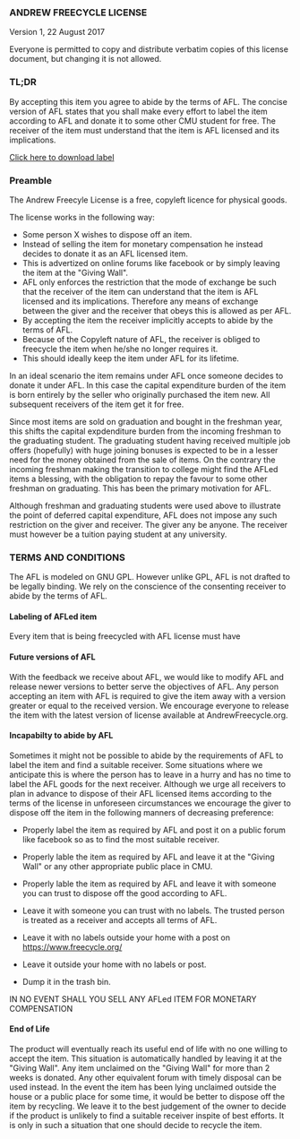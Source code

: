 ### ANDREW FREECYCLE LICENSE

Version 1, 22 August 2017

Everyone is permitted to copy and distribute verbatim copies of this
license document, but changing it is not allowed.


### TL;DR

By accepting this item you agree to abide by the terms of AFL.
The concise version of AFL states that you shall make every effort
to label the item according to AFL and donate it to some
other CMU student for free. The receiver of the item must understand
that the item is AFL licensed and its implications.

[Click here to download label](sample.pdf)

### Preamble

The Andrew Freecyle License is a free, copyleft licence for
physical goods.

The license works in the following way:

* Some person X wishes to dispose off an item.
* Instead of selling the item for monetary compensation
he instead decides to donate it as an AFL licensed item.
* This is advertized on online forums like facebook or by simply
leaving the item at the "Giving Wall".
* AFL only enforces the restriction that the mode of exchange be 
such that the receiver of the item can understand that the
item is AFL licensed and its implications. Therefore any
means of exchange between the giver and the receiver that
obeys this is allowed as per AFL.
* By accepting the item the receiver implicitly accepts to abide
by the terms of AFL.
* Because of the Copyleft nature of AFL, the receiver is
obliged to freecycle the item when he/she no longer requires it.
* This should ideally keep the item under AFL for its lifetime.

In an ideal scenario the item remains under AFL once someone
decides to donate it under AFL. In this case the capital
expenditure burden of the item is born entirely by the seller
who originally purchased the item new. All subsequent receivers of
the item get it for free.

Since most items are sold on graduation and bought in the
freshman year, this shifts the capital expdenditure burden from
the incoming freshman to the graduating student. The graduating 
student having received multiple job offers (hopefully) with
huge joining bonuses is expected to be in a lesser need for the
money obtained from the sale of items. On the contrary the incoming 
freshman making the transition to college might find the AFLed items
a blessing, with the obligation to repay the favour to some other 
freshman on graduating. This has been the primary motivation for
AFL.

Although freshman and graduating students were used above to
illustrate the point of deferred capital expenditure,
AFL does not impose any such restriction on the giver and
receiver. The giver any be anyone.
The receiver must however be a tuition paying student at any university.

### TERMS AND CONDITIONS

The AFL is modeled on GNU GPL. However unlike GPL, AFL is not drafted
to be legally binding. We rely on the conscience of the consenting
receiver to abide by the terms of AFL.

#### Labeling of AFLed item

Every item that is being freecycled with AFL license must have

#### Future versions of AFL

With the feedback we receive about AFL, we would like to
modify AFL and release newer versions to better serve the
objectives of AFL. Any person accepting an item with AFL
is required to give the item away with a version greater 
or equal to the received version. We encourage everyone to
release the item with the latest version of license available
at AndrewFreecycle.org.

#### Incapabilty to abide by AFL

Sometimes it might not be possible to abide by the
requirements of AFL to label the item and find a suitable
receiver. Some situations where we anticipate this is where
the person has to leave in a hurry and has no time to label
the AFL goods for the next receiver. Although we urge all
receivers to plan in advance to dispose of their AFL 
licensed items according to the terms of the license in 
unforeseen circumstances we encourage the giver to dispose off
the item in the following manners of decreasing preference:

* Properly label the item as required by AFL and post it on
a public forum like facebook so as to find the most suitable
receiver.

* Properly lable the item as required by AFL and leave it
at the "Giving Wall" or any other appropriate public place
in CMU.

* Properly lable the item as required by AFL and leave it
with someone you can trust to dispose off the good according
to AFL.

* Leave it with someone you can trust with no labels. The trusted
person is treated as a receiver and accepts all terms of AFL.

* Leave it with no labels outside your home with a post on
https://www.freecycle.org/

* Leave it outside your home with no labels or post.

* Dump it in the trash bin.

IN NO EVENT SHALL YOU SELL ANY AFLed ITEM FOR MONETARY COMPENSATION

#### End of Life

The product will eventually reach its useful end of life with no one
willing to accept the item. This situation is automatically handled
by leaving it at the "Giving Wall". Any item unclaimed on the "Giving
Wall" for more than 2 weeks is donated. Any other equivalent forum
with timely disposal can be used instead. In the event the item has
been lying unclaimed outside the house or a public place for some time,
it would be better to dispose off the item by recycling. We leave it to the best
judgement of the owner to decide if the product is unlikely to find
a suitable receiver inspite of best efforts. It is only in such a situation
that one should decide to recycle the item.
